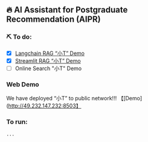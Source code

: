 ## :fire: **AI Assistant for Postgraduate Recommendation** (AIPR)

### :pick: To do:

- [x] [Langchain RAG “小T” Demo](./推免助手/Demo.ipynb)
- [x] [Streamlit RAG “小T” Demo](./推免助手/Chatbot.py)
- [ ] Online Search "小T" Demo

### Web Demo

We have deployed “小T”  to public network!!! 【[Demo](http://49.232.147.232:8503】

### To run:

```
...
```

